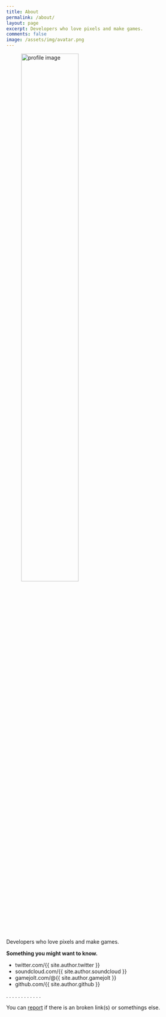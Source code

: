 ```yaml
---
title: About
permalink: /about/
layout: page
excerpt: Developers who love pixels and make games.
comments: false
image: /assets/img/avatar.png
---
```


<figure>
<img src="{{ site.baseurl }}{{ page.image }}" alt="profile image" width="60%">
<figcaption></figcaption>
</figure>

Developers who love pixels and make games.

**Something you might want to know.**
- twitter.com/{{ site.author.twitter }}
- soundcloud.com/{{ site.author.soundcloud }}
- gamejolt.com/@{{ site.author.gamejolt }}
- github.com/{{ site.author.github }}

.
.
.
.
.
.
.
.
.
.
.
.

You can [report](http://github.com/1fworks/myblog/issues/new) if there is an broken link(s) or somethings else.